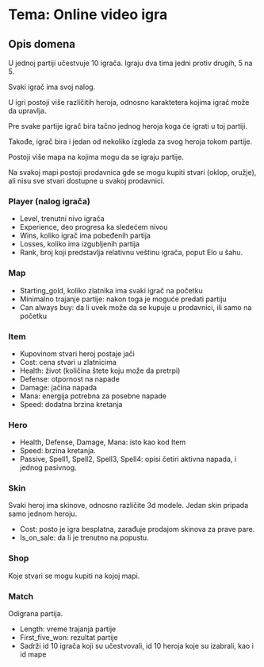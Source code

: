 # Tema: Online video igra

## Opis domena
U jednoj partiji učestvuje 10 igrača. Igraju dva tima jedni protiv drugih, 5 na 5.

Svaki igrač ima svoj nalog.

U igri postoji više različitih heroja, odnosno karaktetera kojima igrač može da upravlja.

Pre svake partije igrač bira tačno jednog heroja koga će igrati u toj partiji.

Takođe, igrač bira i jedan od nekoliko izgleda za svog heroja tokom partije.

Postoji više mapa na kojima mogu da se igraju partije.

Na svakoj mapi postoji prodavnica gde se mogu kupiti stvari (oklop, oružje), ali nisu sve stvari dostupne u svakoj prodavnici.

### Player (nalog igrača)
- Level, trenutni nivo igrača
- Experience, deo progresa ka sledećem nivou
- Wins, koliko igrač ima pobeđenih partija
- Losses, koliko ima izgubljenih partija
- Rank, broj koji predstavlja relativnu veštinu igrača, poput Elo u šahu.

### Map
- Starting_gold, koliko zlatnika ima svaki igrač na početku
- Minimalno trajanje partije: nakon toga je moguće predati partiju
- Can always buy: da li uvek može da se kupuje u prodavnici, ili samo na početku

### Item
- Kupovinom stvari heroj postaje jači
- Cost: cena stvari u zlatnicima
- Health: život (količina štete koju može da pretrpi)
- Defense: otpornost na napade
- Damage: jačina napada
- Mana: energija potrebna za posebne napade
- Speed: dodatna brzina kretanja

### Hero
- Health, Defense, Damage, Mana: isto kao kod Item
- Speed: brzina kretanja.
- Passive, Spell1, Spell2, Spell3, Spell4: opisi četiri aktivna napada, i jednog pasivnog.

### Skin
Svaki heroj ima skinove, odnosno različite 3d modele. Jedan skin pripada samo jednom heroju.
- Cost: posto je igra besplatna, zarađuje prodajom skinova za prave pare.
- Is_on_sale: da li je trenutno na popustu.

### Shop
Koje stvari se mogu kupiti na kojoj mapi.

### Match
Odigrana partija.
- Length: vreme trajanja partije
- First_five_won: rezultat partije
- Sadrži id 10 igrača koji su učestvovali, id 10 heroja koje su izabrali, kao i id mape
